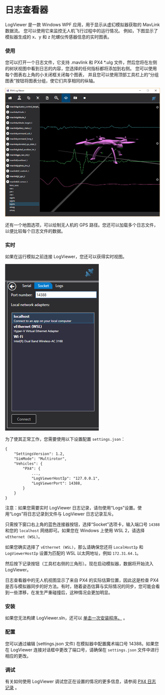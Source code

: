 # 日志查看器

LogViewer 是一款 Windows WPF 应用，用于显示从虚幻模拟器获取的 MavLink 数据流。
您可以使用它来监控无人机飞行过程中的运行情况。
例如，下图显示了模拟器生成的 x、y 和 z 陀螺仪传感器信息的实时图表。


### 使用


您可以打开一个日志文件，它支持 .mavlink 和 PX4 *.ulg 文件，然后您将在左侧的树状视图中看到日志的内容，您选择的任何指标都将添加到右侧。
您可以使用每个图表右上角的小关闭框关闭每个图表，
并且您可以使用顶部工具栏上的“分组图表”按钮将图表分组，使它们共享相同的纵轴。


![Log Viewer](images/log_viewer.png)

还有一个地图选项，可以绘制无人机的 GPS 路径。您还可以加载多个日志文件，以便比较每个日志文件的数据。

### 实时

如果在运行模拟之前连接 LogViewer，您还可以获得实时视图。

![connect](images/log_viewer_connect.png)

为了使其正常工作，您需要使用以下设置配置 `settings.json`：
```
{
    "SettingsVersion": 1.2,
    "SimMode": "Multirotor",
    "Vehicles": {
        "PX4": {
            ...,
            "LogViewerHostIp": "127.0.0.1",
            "LogViewerPort": 14388,
        }
    }
}
```

注意：如果您需要实时 LogViewer 日志记录，请勿使用“Logs”设置。使用“Logs”将日志记录到文件与 LogViewer 日志记录互斥。

只需按下窗口右上角的蓝色连接器按钮，选择“Socket”选项卡，输入端口号 `14388` 和您的 `localhost` 网络即可。如果您在 Windows 上使用 WSL 2，请选择 `vEthernet (WSL)`。

如果您确实选择了 `vEthernet (WSL)`，那么请确保您还将 `LocalHostIp` 和 `LogViewerHostIp` 设置为匹配的 WSL 以太网地址，例如 `172.31.64.1`。

然后按下记录按钮（工具栏右侧的三角形）。现在启动模拟器，数据将开始流入 LogViewer。

日志查看器中的无人机视图显示了来自 PX4 的实际估算位置，因此这是检查 PX4 是否与模拟器同步的好方法。有时，随着姿态估算与实际情况的同步，您可能会看到一些漂移，在发生严重碰撞后，这种情况会更加明显。

### 安装

如果您无法构建 LogViewer.sln，还可以 [单击一次安装程序。](https://lovettsoftwarestorage.blob.core.windows.net/downloads/Px4LogViewer/Px4LogViewer.application) 。


### 配置

您可以通过编辑 [settings.json 文件) 在模拟器中配置魔术端口号 14388。如果您在 LogViewer 连接对话框中更改了端口号，请确保在 `settings.json` 文件中进行相应的更改。

### 调试

有关如何使用 LogViewer 调试您正在设置的情况的更多信息，请参阅 [PX4 日志记录](px4_logging.md) 。


